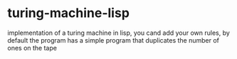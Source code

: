 # turing-machine-lisp

implementation of a turing machine in lisp, you cand add your own rules, by default the program has a simple program that duplicates the number of ones on the tape
